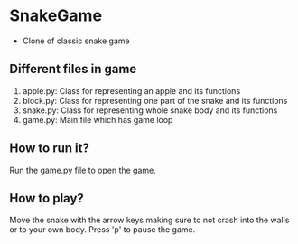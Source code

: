 # SnakeGame
- Clone of classic snake game

## Different files in game
1. apple.py: Class for representing an apple and its functions
2. block.py: Class for representing one part of the snake and its functions
3. snake.py: Class for representing whole snake body and its functions
4. game.py: Main file which has game loop

## How to run it?
Run the game.py file to open the game.

## How to play?
Move the snake with the arrow keys making sure to not crash into the walls or to your own body. Press 'p' to pause the game.
